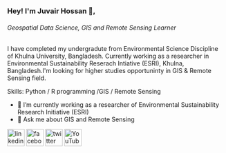 ### Hey! I'm Juvair Hossan 👋,
###### Geospatial Data Science, GIS and Remote Sensing Learner
I have completed my undergradute from Environmental Science Discipline of Khulna University, Bangladesh. Currently working as a researcher in Environmental Sustainability Reserach Intiative (ESRI), Khulna, Bangladesh.I'm looking for higher studies opportuninty in GIS & Remote Sensing field.

Skills: Python / R programming /GIS / Remote Sensing

- 🔭 I’m currently working  as a researcher of Environmental Sustainability Research Initiative (ESRI) 
- 💬 Ask me about GIS and Remote Sensing 


[<img src='https://cdn.jsdelivr.net/npm/simple-icons@3.0.1/icons/linkedin.svg' alt='linkedin' height='40'>](https://www.linkedin.com/in/juvairhossan/)  [<img src='https://cdn.jsdelivr.net/npm/simple-icons@3.0.1/icons/facebook.svg' alt='facebook' height='40'>](https://www.facebook.com/juvairhossan.ku.esd)  [<img src='https://cdn.jsdelivr.net/npm/simple-icons@3.0.1/icons/twitter.svg' alt='twitter' height='40'>](https://twitter.com/JuvairH)  [<img src='https://cdn.jsdelivr.net/npm/simple-icons@3.0.1/icons/youtube.svg' alt='YouTube' height='40'>](https://www.youtube.com/channel/GeospatialLabGeoL)  

